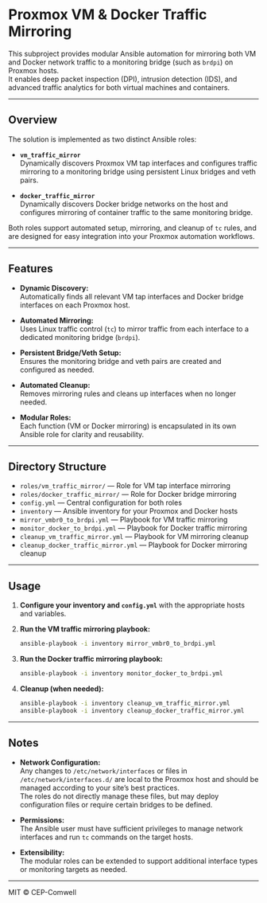 # Proxmox VM & Docker Traffic Mirroring

This subproject provides modular Ansible automation for mirroring both VM and Docker network traffic to a monitoring bridge (such as `brdpi`) on Proxmox hosts.  
It enables deep packet inspection (DPI), intrusion detection (IDS), and advanced traffic analytics for both virtual machines and containers.

---

## Overview

The solution is implemented as two distinct Ansible roles:

- **`vm_traffic_mirror`**  
  Dynamically discovers Proxmox VM tap interfaces and configures traffic mirroring to a monitoring bridge using persistent Linux bridges and veth pairs.

- **`docker_traffic_mirror`**  
  Dynamically discovers Docker bridge networks on the host and configures mirroring of container traffic to the same monitoring bridge.

Both roles support automated setup, mirroring, and cleanup of `tc` rules, and are designed for easy integration into your Proxmox automation workflows.

---

## Features

- **Dynamic Discovery:**  
  Automatically finds all relevant VM tap interfaces and Docker bridge interfaces on each Proxmox host.

- **Automated Mirroring:**  
  Uses Linux traffic control (`tc`) to mirror traffic from each interface to a dedicated monitoring bridge (`brdpi`).

- **Persistent Bridge/Veth Setup:**  
  Ensures the monitoring bridge and veth pairs are created and configured as needed.

- **Automated Cleanup:**  
  Removes mirroring rules and cleans up interfaces when no longer needed.

- **Modular Roles:**  
  Each function (VM or Docker mirroring) is encapsulated in its own Ansible role for clarity and reusability.

---

## Directory Structure

- `roles/vm_traffic_mirror/` — Role for VM tap interface mirroring
- `roles/docker_traffic_mirror/` — Role for Docker bridge mirroring
- `config.yml` — Central configuration for both roles
- `inventory` — Ansible inventory for your Proxmox and Docker hosts
- `mirror_vmbr0_to_brdpi.yml` — Playbook for VM traffic mirroring
- `monitor_docker_to_brdpi.yml` — Playbook for Docker traffic mirroring
- `cleanup_vm_traffic_mirror.yml` — Playbook for VM mirroring cleanup
- `cleanup_docker_traffic_mirror.yml` — Playbook for Docker mirroring cleanup

---

## Usage

1. **Configure your inventory and `config.yml`** with the appropriate hosts and variables.

2. **Run the VM traffic mirroring playbook:**
   ```bash
   ansible-playbook -i inventory mirror_vmbr0_to_brdpi.yml
   ```

3. **Run the Docker traffic mirroring playbook:**
   ```bash
   ansible-playbook -i inventory monitor_docker_to_brdpi.yml
   ```

4. **Cleanup (when needed):**
   ```bash
   ansible-playbook -i inventory cleanup_vm_traffic_mirror.yml
   ansible-playbook -i inventory cleanup_docker_traffic_mirror.yml
   ```

---

## Notes

- **Network Configuration:**  
  Any changes to `/etc/network/interfaces` or files in `/etc/network/interfaces.d/` are local to the Proxmox host and should be managed according to your site’s best practices.  
  The roles do not directly manage these files, but may deploy configuration files or require certain bridges to be defined.

- **Permissions:**  
  The Ansible user must have sufficient privileges to manage network interfaces and run `tc` commands on the target hosts.

- **Extensibility:**  
  The modular roles can be extended to support additional interface types or monitoring targets as needed.

---

MIT © CEP-Comwell


